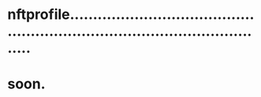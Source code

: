 # nftprofile..................................................................................................
# soon.
